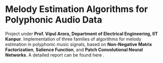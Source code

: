 # Melody Estimation Algorithms for Polyphonic Audio Data
Project under **Prof. Vipul Arora, Department of Electrical Engineering, IIT Kanpur**. Implementation of three families of algorithms for melody estimation in polyphonic music signals, based on **Non-Negative Matrix Factorization**, **Salience Function**, and **Patch Convolutional Neural Networks**. A detailed report can be found here .
